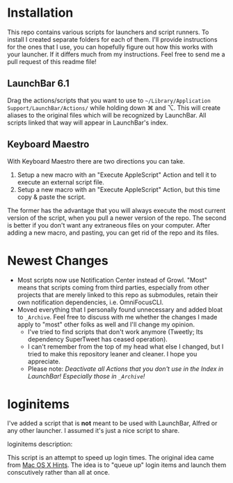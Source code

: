 # Installation #

This repo contains various scripts for launchers and script runners. To install I created separate folders for each of them. I'll provide instructions for the ones that I use, you can hopefully figure out how this works with your launcher. If it differs much from my instructions. Feel free to send me a pull request of this readme file!

## LaunchBar 6.1 ##

Drag the actions/scripts that you want to use to `~/Library/Application Support/LaunchBar/Actions/` while holding down ⌘ and ⌥. This will create aliases to the original files which will be recognized by LaunchBar. All scripts linked that way will appear in LaunchBar's index.

## Keyboard Maestro ##

With Keyboard Maestro there are two directions you can take.

1. Setup a new macro with an "Execute AppleScript" Action and tell it to execute an external script file.
2. Setup a new macro with an "Execute AppleScript" Action, but this time copy & paste the script.

The former has the advantage that you will always execute the most current version of the script, when you pull a newer version of the repo. The second is better if you don't want any extraneous files on your computer. After adding a new macro, and pasting, you can get rid of the repo and its files.

# Newest Changes #

- Most scripts now use Notification Center instead of Growl. "Most" means that scripts coming from third parties, especially from other projects that are merely linked to this repo as submodules, retain their own notification dependencies, i.e. OmniFocusCLI.
- Moved everything that I personally found unnecessary and added bloat to `_Archive`. Feel free to discuss with me whether the changes I made apply to "most" other folks as well and I'll change my opinion.
	- I've tried to find scripts that don't work anymore (Tweetly; Its dependency SuperTweet has ceased operation).
	- I can't remember from the top of my head what else I changed, but I tried to make this repository leaner and cleaner. I hope you appreciate.
	- Please note: *Deactivate all Actions that you don't use in the Index in LaunchBar! Especially those in `_Archive`!*

# loginitems #

I've added a script that is **not** meant to be used with LaunchBar, Alfred or any other launcher. I assumed it's just a nice script to share.

loginitems description:

This script is an attempt to speed up login times. The original idea came from [Mac OS X Hints](http://hints.macworld.com/article.php?story=20091108173250445). The idea is to "queue up" login items and launch them conscutively rather than all at once.

